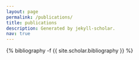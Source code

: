 ```yaml
---
layout: page
permalink: /publications/
title: publications
description: Generated by jekyll-scholar.
nav: true
---
```

<!-- _pages/publications.md -->
<div class="publications">

{% bibliography -f {{ site.scholar.bibliography }} %}

</div>
